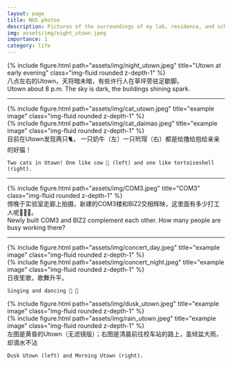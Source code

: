 ```yaml
---
layout: page
title: NUS photos
description: Pictures of the surroundings of my lab, residence, and school.
img: assets/img/night_utown.jpeg
importance: 1
category: life
---
```


<div class="row">
    <div class="col-sm mt-3 mt-md-0">
        {% include figure.html path="assets/img/night_utown.jpeg" title="Utown at early evening" class="img-fluid rounded z-depth-1" %}
    </div>
</div>
<div class="caption">
    八点左右的Utown，天将暗未暗，有些许行人在草坪旁驻足歇脚。<br>
    Utown about 8 p.m. The sky is dark, the buildings shining spark.
</div>

<hr>

<div class="row justify-content-sm-center">
    <div class="col-sm mt-3 mt-md-0">
        {% include figure.html path="assets/img/cat_utown.jpeg" title="example image" class="img-fluid rounded z-depth-1" %}
    </div>
    <div class="col-sm mt-3 mt-md-0">
        {% include figure.html path="assets/img/cat_daimao.jpeg" title="example image" class="img-fluid rounded z-depth-1" %}
    </div>
</div>
<div class="caption">
    目前在Utown发现两只🐈， 一只奶牛（左）一只玳瑁（右）都是给撸给抱给亲亲的好猫！<br>

    Two cats in Utown! One like cow 🐄 (left) and one like tortoiseshell (right).
</div>
<hr>
<div class="row">
    <div class="col-sm mt-3 mt-md-0">
        {% include figure.html path="assets/img/COM3.jpeg" title="COM3" class="img-fluid rounded z-depth-1" %}
    </div>
</div>
<div class="caption">
    傍晚于实验室走廊上拍摄，新建的COM3楼和BIZ2交相辉映，这里面有多少打工人呢👷‍♀️👷。<br>
    Newly built COM3 and BIZ2 complement each other. How many people are busy working there?
</div>

<hr>

<div class="row justify-content-sm-center">
    <div class="col-sm mt-3 mt-md-0">
        {% include figure.html path="assets/img/concert_day.jpeg" title="example image" class="img-fluid rounded z-depth-1" %}
    </div>
    <div class="col-sm mt-3 mt-md-0">
        {% include figure.html path="assets/img/concert_night.jpeg" title="example image" class="img-fluid rounded z-depth-1" %}
    </div>
</div>
<div class="caption">
    日夜笙歌，歌舞升平。<br>

    Singing and dancing 🎤 💃
</div>

<div class="row justify-content-sm-center">
    <div class="col-sm mt-3 mt-md-0">
        {% include figure.html path="assets/img/dusk_utown.jpeg" title="example image" class="img-fluid rounded z-depth-1" %}
    </div>
    <div class="col-sm mt-3 mt-md-0">
        {% include figure.html path="assets/img/rain_utown.jpeg" title="example image" class="img-fluid rounded z-depth-1" %}
    </div>
</div>
<div class="caption">
    左图是黄昏的Utown（无滤镜版）；右图是清晨前往校车站的路上，虽倾盆大雨，却滴水不沾<br>

    Dusk Utown (left) and Morning Utown (right).
</div>